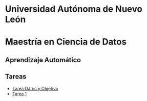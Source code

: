 # Universidad Autónoma de Nuevo León
# Maestría en Ciencia de Datos

## Aprendizaje Automático

## Tareas
- [Tarea Datos y Objetivo](Datos_Objetivo.ipynb)
- [Tarea 1](Tarea1.ipynb)
